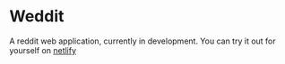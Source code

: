 # Weddit
A reddit web application, currently in development. You can try it out for yourself on [netlify](https://edited.netlify.app)
